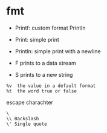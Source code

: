 # fmt

* Printf: custom format Println
* Print: simple print
* Println: simple print with a newline



* F prints to a data stream
* S prints to a new string

```
%v	the value in a default format
%t	the word true or false
```

escape charachter

```
\
\\ Backslash
\' Single quote
```
